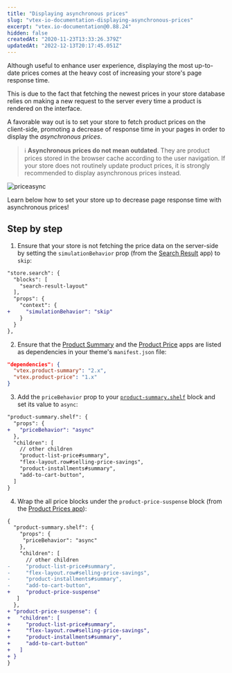```yaml
---
title: "Displaying asynchronous prices"
slug: "vtex-io-documentation-displaying-asynchronous-prices"
excerpt: "vtex.io-documentation@0.88.24"
hidden: false
createdAt: "2020-11-23T13:33:26.379Z"
updatedAt: "2022-12-13T20:17:45.051Z"
---
```

Although useful to enhance user experience, displaying the most up-to-date prices comes at the heavy cost of increasing your store's page response time.

This is due to the fact that fetching the newest prices in your store database relies on making a new request to the server every time a product is rendered on the interface.

A favorable way out is to set your store to fetch product prices on the client-side, promoting a decrease of response time in your pages in order to display the *asynchronous prices*.

> ℹ️ **Asynchronous prices do not mean outdated**. They are product prices stored in the browser cache according to the user navigation. If your store does not routinely update product prices, it is strongly recommended to display asynchronous prices instead.

![priceasync](https://user-images.githubusercontent.com/40380674/96735041-85265680-1391-11eb-80e9-2eb35607fd72.gif)

Learn below how to set your store up to decrease page response time with asynchronous prices!

## Step by step

1. Ensure that your store is not fetching the price data on the server-side by setting the `simulationBehavior` prop (from the [Search Result](https://developers.vtex.com/vtex-developer-docs/docs/vtex-search-result/) app) to `skip`:

```diff
"store.search": {
  "blocks": [
    "search-result-layout"
  ],
  "props": {
    "context": {
+     "simulationBehavior": "skip"
    }
  }
},
```

2. Ensure that the [Product Summary](https://developers.vtex.com/vtex-developer-docs/docs/vtex-product-summary/) and the [Product Price](https://developers.vtex.com/vtex-developer-docs/docs/vtex-product-price/) apps are listed as dependencies in your theme's `manifest.json` file:

```json
"dependencies": {
  "vtex.product-summary": "2.x",
  "vtex.product-price": "1.x"
}  
```

3. Add the `priceBehavior` prop to your [`product-summary.shelf`](https://developers.vtex.com/vtex-developer-docs/docs/vtex-product-summary/product-summary-shelf/) block and set its value to `async`:

```diff
"product-summary.shelf": {
  "props": {
+   "priceBehavior": "async"
  },
  "children": [
    // other children
    "product-list-price#summary",
    "flex-layout.row#selling-price-savings",
    "product-installments#summary",
    "add-to-cart-button",
  ]
}
```

4. Wrap the all price blocks under the `product-price-suspense` block (from the [Product Prices app](https://developers.vtex.com/vtex-developer-docs/docs/vtex-product-price/)):

```diff
{
  "product-summary.shelf": {
    "props": {
     "priceBehavior": "async"
    },
    "children": [
      // other children
-     "product-list-price#summary",
-     "flex-layout.row#selling-price-savings",
-     "product-installments#summary",
-     "add-to-cart-button",
+     "product-price-suspense"
   ]
  },
+ "product-price-suspense": {
+   "children": [
+     "product-list-price#summary",
+     "flex-layout.row#selling-price-savings",
+     "product-installments#summary",
+     "add-to-cart-button"
+   ]
+ }
}
```

